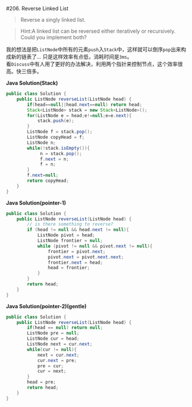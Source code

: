 #206. Reverse Linked List

>Reverse a singly linked list.


>Hint:A linked list can be reversed either iteratively or recursively. Could you implement both?

我的想法是把`ListNode`中所有的元素`push`入`Stack`中，这样就可以倒序`pop`出来构成新的链表了... 只是这样效率有点低，消耗时间是`3ms`。  
看`Discuss`中有人用了更好的办法解决，利用两个指针来控制节点，这个效率很高。快三倍多。

**Java Solution(Stack)**
```java
public class Solution {
    public ListNode reverseList(ListNode head) {
        if(head==null||head.next==null) return head;
        Stack<ListNode> stack = new Stack<ListNode>();
        for(ListNode e = head;e!=null;e=e.next){
            stack.push(e);
        }
        ListNode f = stack.pop();
        ListNode copyHead = f;
        ListNode n;
        while(!stack.isEmpty()){
             n = stack.pop();
             f.next = n;
             f = n;
        }
        f.next=null;
        return copyHead;
    }
}
```


**Java Solution(pointer-1)**
```java
public class Solution {
    public ListNode reverseList(ListNode head) {
        // is there something to reverse?
        if (head != null && head.next != null){
            ListNode pivot = head;
            ListNode frontier = null;
            while (pivot != null && pivot.next != null){
                frontier = pivot.next;
                pivot.next = pivot.next.next;
                frontier.next = head;
                head = frontier;
            }
        }
        return head;
    } 
}
```


**Java Solution(pointer-2)(gentle)**
```java
public class Solution {
    public ListNode reverseList(ListNode head) {
        if(head == null) return null;
        ListNode pre = null;
        ListNode cur = head;
        ListNode next = cur.next;
        while(cur != null){
            next = cur.next;
            cur.next = pre;
            pre = cur;
            cur = next;
        }
        head = pre;
        return head;
    }
}
```

